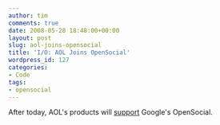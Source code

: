 ```yaml
---
author: tim
comments: true
date: 2008-05-28 18:48:00+00:00
layout: post
slug: aol-joins-opensocial
title: 'I/O: AOL Joins OpenSocial'
wordpress_id: 127
categories:
- Code
tags:
- opensocial
---
```


After today, AOL's products will [support](http://www.techcrunch.com/2008/05/28/aol-joins-opensocial/) Google's OpenSocial.
